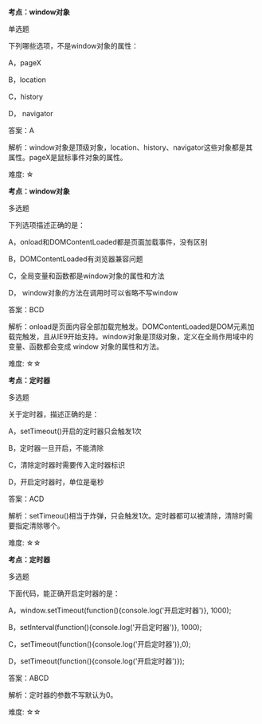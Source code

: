 ## 
**考点：window对象**

单选题

下列哪些选项，不是window对象的属性：

A，pageX

B，location

C，history

D， navigator  

答案：A

解析：window对象是顶级对象，location、history、navigator这些对象都是其属性。pageX是鼠标事件对象的属性。

难度: ☆





**考点：window对象**

多选题

下列选项描述正确的是：

A，onload和DOMContentLoaded都是页面加载事件，没有区别

B，DOMContentLoaded有浏览器兼容问题

C，全局变量和函数都是window对象的属性和方法

D， window对象的方法在调用时可以省略不写window

答案：BCD

解析：onload是页面内容全部加载完触发。DOMContentLoaded是DOM元素加载完触发，且从IE9开始支持。window对象是顶级对象，定义在全局作用域中的变量、函数都会变成 window 对象的属性和方法。

难度: ☆☆



**考点：定时器**

多选题

关于定时器，描述正确的是：

A，setTimeout()开启的定时器只会触发1次

B，定时器一旦开启，不能清除

C，清除定时器时需要传入定时器标识

D，开启定时器时，单位是毫秒

答案：ACD

解析：setTimeou()相当于炸弹，只会触发1次。定时器都可以被清除，清除时需要指定清除哪个。

难度: ☆☆





**考点：定时器**

多选题

下面代码，能正确开启定时器的是：

A，window.setTimeout(function(){console.log('开启定时器')}, 1000);

B，setInterval(function(){console.log('开启定时器')}, 1000);

C，setTimeout(function(){console.log('开启定时器')},0);

D，setTimeout(function(){console.log('开启定时器')});

答案：ABCD

解析：定时器的参数不写默认为0。

难度: ☆☆





